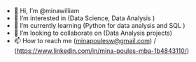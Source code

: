- 👋 Hi, I’m @minawilliam
- 👀 I’m interested in (Data Science, Data Analysis )
- 🌱 I’m currently learning (Python for data analysis and SQL ) 
- 💞️ I’m looking to collaborate on (Data Analysis projects)
- 📫 How to reach me (minapoulesw@gmail.com) / (https://www.linkedin.com/in/mina-poules-mba-1b4843110/)

<!---
minapoulesw/minapoulesw is a ✨ special ✨ repository because its `README.md` (this file) appears on your GitHub profile.
You can click the Preview link to take a look at your changes.
--->
